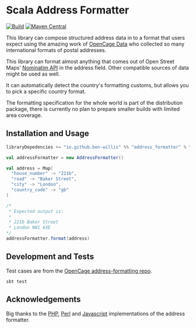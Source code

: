 # Scala Address Formatter
[![Build](https://github.com/ben-willis/address-formatter/actions/workflows/build.yml/badge.svg?branch=main)](https://github.com/ben-willis/address-formatter/actions/workflows/build.yml) 
[![Maven Central](https://img.shields.io/maven-central/v/io.github.ben-willis/address-formatter_2.12?label=Maven%20Central)](https://maven-badges.herokuapp.com/maven-central/io.github.ben-willis/address-formatter_2.12)

This library can compose structured address data in to a format that users expect using the amazing work of [OpenCage Data](https://github.com/OpenCageData/address-formatting/) who collected so many international formats of postal addresses.

This library can format almost anything that comes out of Open Street Maps' [Nominatim API](https://wiki.openstreetmap.org/wiki/Nominatim) in the address field. Other compatible sources of data might be used as well.

It can automatically detect the country's formatting customs, but allows you to pick a specific country format.

The formatting specification for the whole world is part of the distribution package, there is currently no plan to prepare smaller builds with limited area coverage.

## Installation and Usage

```sbt
libraryDepedencies += "io.github.ben-willis" %% "address_formatter" % "1.0.0"
```

```scala
val addressFormatter = new AddressFormatter()

val address = Map(
  "house_number" -> "221b",
  "road" -> "Baker Street",
  "city" -> "London",
  "country_code" -> "gb"
)

/*
 * Expected output is:
 * 
 * 221b Baker Street
 * London NW1 6XE
*/
addressFormatter.format(address)
```

## Development and Tests

Test cases are from the [OpenCage address-formatting repo](https://github.com/opencagedata/address-formatting).

```
sbt test
```

## Acknowledgements

Big thanks to the [PHP](https://github.com/predicthq/address-formatter-php), [Perl](https://metacpan.org/release/Geo-Address-Formatter) and [Javascript](https://github.com/fragaria/address-formatter) implementations of the address formatter.
